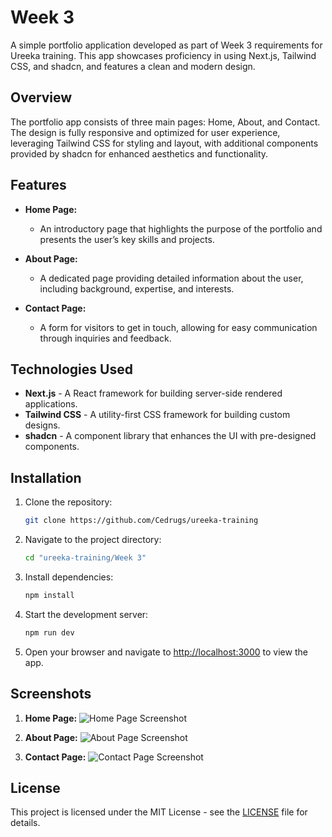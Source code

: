 # Week 3

A simple portfolio application developed as part of Week 3 requirements for Ureeka training. This app showcases proficiency in using Next.js, Tailwind CSS, and shadcn, and features a clean and modern design.

## Overview

The portfolio app consists of three main pages: Home, About, and Contact. The design is fully responsive and optimized for user experience, leveraging Tailwind CSS for styling and layout, with additional components provided by shadcn for enhanced aesthetics and functionality.

## Features

- **Home Page:** 
  - An introductory page that highlights the purpose of the portfolio and presents the user’s key skills and projects.
  
- **About Page:** 
  - A dedicated page providing detailed information about the user, including background, expertise, and interests.
  
- **Contact Page:** 
  - A form for visitors to get in touch, allowing for easy communication through inquiries and feedback.

## Technologies Used

- **Next.js** - A React framework for building server-side rendered applications.
- **Tailwind CSS** - A utility-first CSS framework for building custom designs.
- **shadcn** - A component library that enhances the UI with pre-designed components.

## Installation

1. Clone the repository:
   ```bash
   git clone https://github.com/Cedrugs/ureeka-training
   ```

2. Navigate to the project directory:
   ```bash
   cd "ureeka-training/Week 3"
   ```

3. Install dependencies:
   ```bash
   npm install
   ```

4. Start the development server:
   ```bash
   npm run dev
   ```

5. Open your browser and navigate to [http://localhost:3000](http://localhost:3000) to view the app.

## Screenshots

1. **Home Page:**
   ![Home Page Screenshot](https://cdn-gcs.samuelcedric.com/ureeka-training/Sesi%203/home_page.png)

2. **About Page:**
   ![About Page Screenshot](https:///cdn-gcs.samuelcedric.com/ureeka-training/Sesi%203/about_page.png)

3. **Contact Page:**
   ![Contact Page Screenshot](https://cdn-gcs.samuelcedric.com/ureeka-training/Sesi%203/contact.png)

## License

This project is licensed under the MIT License - see the [LICENSE](LICENSE) file for details.